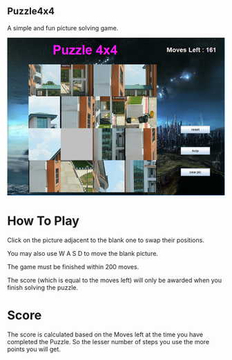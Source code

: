 ## Puzzle4x4
A simple and fun picture solving game.

![Screenshot](/assets/screenshot1.png?raw=true )

# How To Play

Click on the picture adjacent to the blank one to swap their positions.

You may also use W A S D to move the blank picture.

The game must be finished within 200 moves.

The score (which is equal to the moves left) will only be awarded when you finish solving the puzzle.

# Score
The score is calculated based on the Moves left at the time you have completed the Puzzle.
So the lesser number of steps you use the more points you will get.
